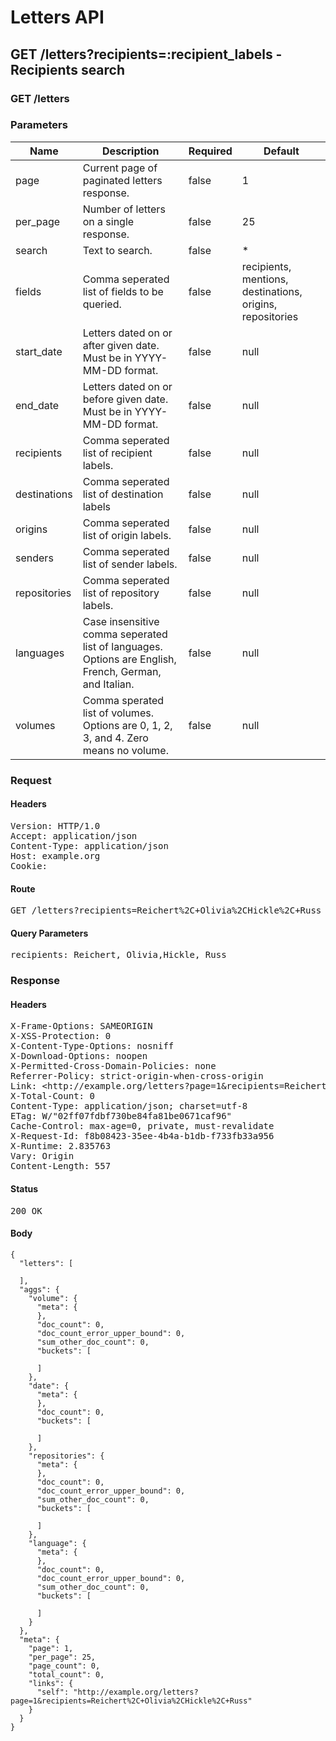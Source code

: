 # Letters API

## GET /letters?recipients=:recipient_labels - Recipients search

### GET /letters

### Parameters

| Name | Description | Required | Default |
|------|-------------|----------|---------|
| page | Current page of paginated letters response. | false | 1
| per_page | Number of letters on a single response. | false | 25
| search | Text to search. | false | *
| fields | Comma seperated list of fields to be queried. | false | recipients, mentions, destinations, origins, repositories
| start_date | Letters dated on or after given date. Must be in YYYY-MM-DD format. | false | null
| end_date | Letters dated on or before given date. Must be in YYYY-MM-DD format. | false | null
| recipients | Comma seperated list of recipient labels. | false | null
| destinations | Comma seperated list of destination labels | false | null
| origins | Comma seperated list of origin labels. | false | null
| senders | Comma seperated list of sender labels. | false | null
| repositories | Comma seperated list of repository labels. | false | null
| languages | Case insensitive comma seperated list of languages. Options are English, French, German, and Italian. | false | null
| volumes | Comma sperated list of volumes. Options are 0, 1, 2, 3, and 4. Zero means no volume. | false | null

### Request

#### Headers

<pre>Version: HTTP/1.0
Accept: application/json
Content-Type: application/json
Host: example.org
Cookie: </pre>

#### Route

<pre>GET /letters?recipients=Reichert%2C+Olivia%2CHickle%2C+Russ</pre>

#### Query Parameters

<pre>recipients: Reichert, Olivia,Hickle, Russ</pre>

### Response

#### Headers

<pre>X-Frame-Options: SAMEORIGIN
X-XSS-Protection: 0
X-Content-Type-Options: nosniff
X-Download-Options: noopen
X-Permitted-Cross-Domain-Policies: none
Referrer-Policy: strict-origin-when-cross-origin
Link: &lt;http://example.org/letters?page=1&amp;recipients=Reichert%2C+Olivia%2CHickle%2C+Russ&gt;; rel=&#39;self&#39;
X-Total-Count: 0
Content-Type: application/json; charset=utf-8
ETag: W/&quot;02ff07fdbf730be84fa81be0671caf96&quot;
Cache-Control: max-age=0, private, must-revalidate
X-Request-Id: f8b08423-35ee-4b4a-b1db-f733fb33a956
X-Runtime: 2.835763
Vary: Origin
Content-Length: 557</pre>

#### Status

<pre>200 OK</pre>

#### Body

~~~
{
  "letters": [

  ],
  "aggs": {
    "volume": {
      "meta": {
      },
      "doc_count": 0,
      "doc_count_error_upper_bound": 0,
      "sum_other_doc_count": 0,
      "buckets": [

      ]
    },
    "date": {
      "meta": {
      },
      "doc_count": 0,
      "buckets": [

      ]
    },
    "repositories": {
      "meta": {
      },
      "doc_count": 0,
      "doc_count_error_upper_bound": 0,
      "sum_other_doc_count": 0,
      "buckets": [

      ]
    },
    "language": {
      "meta": {
      },
      "doc_count": 0,
      "doc_count_error_upper_bound": 0,
      "sum_other_doc_count": 0,
      "buckets": [

      ]
    }
  },
  "meta": {
    "page": 1,
    "per_page": 25,
    "page_count": 0,
    "total_count": 0,
    "links": {
      "self": "http://example.org/letters?page=1&recipients=Reichert%2C+Olivia%2CHickle%2C+Russ"
    }
  }
}
~~~


